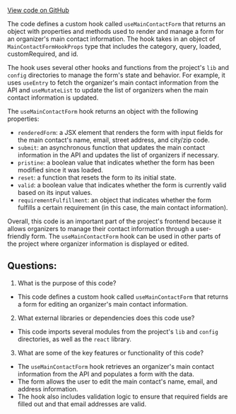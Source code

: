 [View code on GitHub](https://github.com/technologiestiftung/kulturdaten-frontend/blob/master/components/pages/helpers/form/MainContact.tsx)

The code defines a custom hook called `useMainContactForm` that returns an object with properties and methods used to render and manage a form for an organizer's main contact information. The hook takes in an object of `MainContactFormHookProps` type that includes the category, query, loaded, customRequired, and id. 

The hook uses several other hooks and functions from the project's `lib` and `config` directories to manage the form's state and behavior. For example, it uses `useEntry` to fetch the organizer's main contact information from the API and `useMutateList` to update the list of organizers when the main contact information is updated. 

The `useMainContactForm` hook returns an object with the following properties:

- `renderedForm`: a JSX element that renders the form with input fields for the main contact's name, email, street address, and city/zip code. 
- `submit`: an asynchronous function that updates the main contact information in the API and updates the list of organizers if necessary. 
- `pristine`: a boolean value that indicates whether the form has been modified since it was loaded. 
- `reset`: a function that resets the form to its initial state. 
- `valid`: a boolean value that indicates whether the form is currently valid based on its input values. 
- `requirementFulfillment`: an object that indicates whether the form fulfills a certain requirement (in this case, the main contact information). 

Overall, this code is an important part of the project's frontend because it allows organizers to manage their contact information through a user-friendly form. The `useMainContactForm` hook can be used in other parts of the project where organizer information is displayed or edited.
## Questions: 
 1. What is the purpose of this code?
- This code defines a custom hook called `useMainContactForm` that returns a form for editing an organizer's main contact information.

2. What external libraries or dependencies does this code use?
- This code imports several modules from the project's `lib` and `config` directories, as well as the `react` library.

3. What are some of the key features or functionality of this code?
- The `useMainContactForm` hook retrieves an organizer's main contact information from the API and populates a form with the data.
- The form allows the user to edit the main contact's name, email, and address information.
- The hook also includes validation logic to ensure that required fields are filled out and that email addresses are valid.